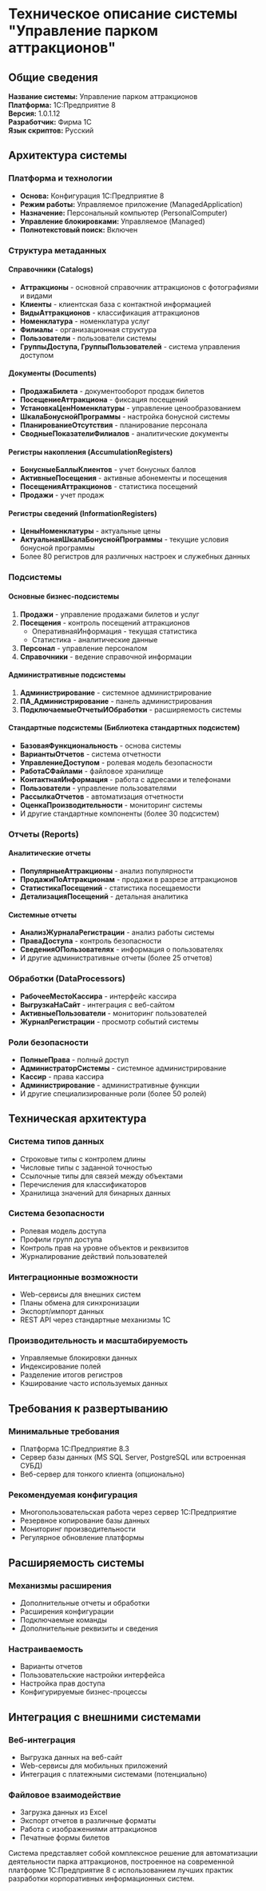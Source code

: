 # Техническое описание системы "Управление парком аттракционов"

## Общие сведения

**Название системы:** Управление парком аттракционов  
**Платформа:** 1С:Предприятие 8  
**Версия:** 1.0.1.12  
**Разработчик:** Фирма 1С  
**Язык скриптов:** Русский  

## Архитектура системы

### Платформа и технологии
- **Основа:** Конфигурация 1С:Предприятие 8
- **Режим работы:** Управляемое приложение (ManagedApplication)
- **Назначение:** Персональный компьютер (PersonalComputer)
- **Управление блокировками:** Управляемое (Managed)
- **Полнотекстовый поиск:** Включен

### Структура метаданных

#### Справочники (Catalogs)
- **Аттракционы** - основной справочник аттракционов с фотографиями и видами
- **Клиенты** - клиентская база с контактной информацией
- **ВидыАттракционов** - классификация аттракционов
- **Номенклатура** - номенклатура услуг
- **Филиалы** - организационная структура
- **Пользователи** - пользователи системы
- **ГруппыДоступа, ГруппыПользователей** - система управления доступом

#### Документы (Documents)
- **ПродажаБилета** - документооборот продаж билетов
- **ПосещениеАттракциона** - фиксация посещений
- **УстановкаЦенНоменклатуры** - управление ценообразованием
- **ШкалаБонуснойПрограммы** - настройка бонусной системы
- **ПланированиеОтсутствия** - планирование персонала
- **СводныеПоказателиФилиалов** - аналитические документы

#### Регистры накопления (AccumulationRegisters)
- **БонусныеБаллыКлиентов** - учет бонусных баллов
- **АктивныеПосещения** - активные абонементы и посещения
- **ПосещенияАттракционов** - статистика посещений
- **Продажи** - учет продаж

#### Регистры сведений (InformationRegisters)
- **ЦеныНоменклатуры** - актуальные цены
- **АктуальнаяШкалаБонуснойПрограммы** - текущие условия бонусной программы
- Более 80 регистров для различных настроек и служебных данных

### Подсистемы

#### Основные бизнес-подсистемы
1. **Продажи** - управление продажами билетов и услуг
2. **Посещения** - контроль посещений аттракционов
   - ОперативнаяИнформация - текущая статистика
   - Статистика - аналитические данные
3. **Персонал** - управление персоналом
4. **Справочники** - ведение справочной информации

#### Административные подсистемы
1. **Администрирование** - системное администрирование
2. **ПА_Администрирование** - панель администрирования
3. **ПодключаемыеОтчетыИОбработки** - расширяемость системы

#### Стандартные подсистемы (Библиотека стандартных подсистем)
- **БазоваяФункциональность** - основа системы
- **ВариантыОтчетов** - система отчетности
- **УправлениеДоступом** - ролевая модель безопасности
- **РаботаСФайлами** - файловое хранилище
- **КонтактнаяИнформация** - работа с адресами и телефонами
- **Пользователи** - управление пользователями
- **РассылкаОтчетов** - автоматизация отчетности
- **ОценкаПроизводительности** - мониторинг системы
- И другие стандартные компоненты (более 30 подсистем)

### Отчеты (Reports)
#### Аналитические отчеты
- **ПопулярныеАттракционы** - анализ популярности
- **ПродажиПоАттракционам** - продажи в разрезе аттракционов
- **СтатистикаПосещений** - статистика посещаемости
- **ДетализацияПосещений** - детальная аналитика

#### Системные отчеты
- **АнализЖурналаРегистрации** - анализ работы системы
- **ПраваДоступа** - контроль безопасности
- **СведенияОПользователях** - информация о пользователях
- И другие административные отчеты (более 25 отчетов)

### Обработки (DataProcessors)
- **РабочееМестоКассира** - интерфейс кассира
- **ВыгрузкаНаСайт** - интеграция с веб-сайтом
- **АктивныеПользователи** - мониторинг пользователей
- **ЖурналРегистрации** - просмотр событий системы

### Роли безопасности
- **ПолныеПрава** - полный доступ
- **АдминистраторСистемы** - системное администрирование
- **Кассир** - права кассира
- **Администрирование** - административные функции
- И другие специализированные роли (более 50 ролей)

## Техническая архитектура

### Система типов данных
- Строковые типы с контролем длины
- Числовые типы с заданной точностью
- Ссылочные типы для связей между объектами
- Перечисления для классификаторов
- Хранилища значений для бинарных данных

### Система безопасности
- Ролевая модель доступа
- Профили групп доступа
- Контроль прав на уровне объектов и реквизитов
- Журналирование действий пользователей

### Интеграционные возможности
- Web-сервисы для внешних систем
- Планы обмена для синхронизации
- Экспорт/импорт данных
- REST API через стандартные механизмы 1С

### Производительность и масштабируемость
- Управляемые блокировки данных
- Индексирование полей
- Разделение итогов регистров
- Кэширование часто используемых данных

## Требования к развертыванию

### Минимальные требования
- Платформа 1С:Предприятие 8.3
- Сервер базы данных (MS SQL Server, PostgreSQL или встроенная СУБД)
- Веб-сервер для тонкого клиента (опционально)

### Рекомендуемая конфигурация
- Многопользовательская работа через сервер 1С:Предприятие
- Резервное копирование базы данных
- Мониторинг производительности
- Регулярное обновление платформы

## Расширяемость системы

### Механизмы расширения
- Дополнительные отчеты и обработки
- Расширения конфигурации
- Подключаемые команды
- Дополнительные реквизиты и сведения

### Настраиваемость
- Варианты отчетов
- Пользовательские настройки интерфейса
- Настройка прав доступа
- Конфигурируемые бизнес-процессы

## Интеграция с внешними системами

### Веб-интеграция
- Выгрузка данных на веб-сайт
- Web-сервисы для мобильных приложений
- Интеграция с платежными системами (потенциально)

### Файловое взаимодействие
- Загрузка данных из Excel
- Экспорт отчетов в различные форматы
- Работа с изображениями аттракционов
- Печатные формы билетов

Система представляет собой комплексное решение для автоматизации деятельности парка аттракционов, построенное на современной платформе 1С:Предприятие 8 с использованием лучших практик разработки корпоративных информационных систем.
